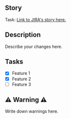 ## Story
Task: [Link to JIRA's story here.](link)

## Description
Describe your changes here.

## Tasks
- [x] Feature 1 
- [x] Feature 2
- [ ] Feature 3

## :warning:  Warning :warning:
Write down warnings here.
